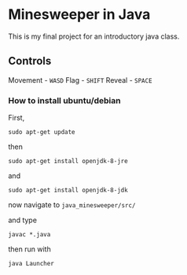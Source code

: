 # Minesweeper in Java

This is my final project for an introductory java class.

## Controls

Movement - `WASD`
Flag - `SHIFT`
Reveal - `SPACE`

### How to install ubuntu/debian
First,
```
sudo apt-get update
```
then
```
sudo apt-get install openjdk-8-jre
```
and
```
sudo apt-get install openjdk-8-jdk
```
now navigate to `java_minesweeper/src/`

and type

```
javac *.java
```
then run with
```
java Launcher
```
